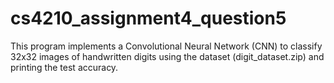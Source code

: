 # cs4210_assignment4_question5
This program implements a Convolutional Neural Network (CNN) to classify 32x32 images of handwritten digits using the dataset (digit_dataset.zip) and printing the test accuracy.

